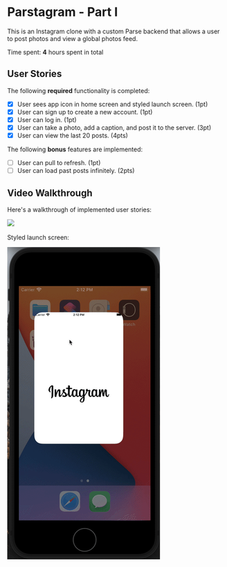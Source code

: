 # Parstagram - Part I

This is an Instagram clone with a custom Parse backend that allows a user to post photos and view a global photos feed.

Time spent: **4** hours spent in total

## User Stories

The following **required** functionality is completed:

- [x] User sees app icon in home screen and styled launch screen. (1pt)
- [x] User can sign up to create a new account. (1pt)
- [x] User can log in. (1pt)
- [x] User can take a photo, add a caption, and post it to the server. (3pt)
- [x] User can view the last 20 posts. (4pts)

The following **bonus** features are implemented:

- [ ] User can pull to refresh. (1pt)
- [ ] User can load past posts infinitely. (2pts)

## Video Walkthrough

Here's a walkthrough of implemented user stories:

<img src="https://raw.githubusercontent.com/sundries-hub/LifeReviewFile/master/uPic/ins-1.gif">



Styled launch screen:

![Kapture 2021-05-05 at 14.12.29](https://raw.githubusercontent.com/sundries-hub/LifeReviewFile/master/uPic/Kapture%202021-05-05%20at%2014.12.29.gif)